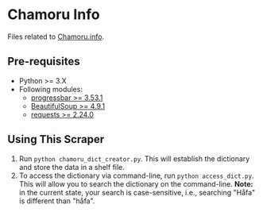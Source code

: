 # Chamoru Info

Files related to [Chamoru.info](http://www.chamoru.info/).

## Pre-requisites

- Python >= 3.X
- Following modules:
  - [progressbar >= 3.53.1](https://pypi.org/project/progressbar2/3.53.1/)
  - [BeautifulSoup >= 4.9.1](https://pypi.org/project/beautifulsoup4/4.9.1/)
  - [requests >= 2.24.0](https://pypi.org/project/requests/2.24.0/)

## Using This Scraper

1. Run `python chamoru_dict_creator.py`. This will establish the dictionary and store the data in a shelf file.
2. To access the dictionary via command-line, run `python access_dict.py`. This will allow you to search the dictionary on the command-line. **Note:** in the current state, your search is case-sensitive, i.e., searching "Håfa" is different than "håfa".

